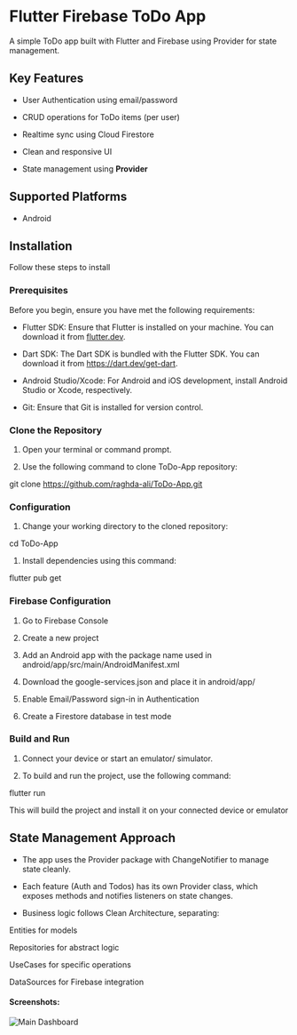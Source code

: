 # Flutter Firebase ToDo App

A simple ToDo app built with Flutter and Firebase using Provider for state management.

## Key Features

- User Authentication using email/password

- CRUD operations for ToDo items (per user)

- Realtime sync using Cloud Firestore

- Clean and responsive UI

- State management using **Provider**

## Supported Platforms

- Android

## Installation

Follow these steps to install

### Prerequisites

Before you begin, ensure you have met the following requirements:

- Flutter SDK: Ensure that Flutter is installed on your machine. You can download it from [flutter.dev](https://flutter.dev).

- Dart SDK: The Dart SDK is bundled with the Flutter SDK. You can download it from https://dart.dev/get-dart.

- Android Studio/Xcode: For Android and iOS development, install Android Studio or Xcode, respectively.

- Git: Ensure that Git is installed for version control.

### Clone the Repository

1. Open your terminal or command prompt.

2. Use the following command to clone ToDo-App repository:

git clone https://github.com/raghda-ali/ToDo-App.git

### Configuration

1. Change your working directory to the cloned repository:

cd  ToDo-App

1. Install dependencies using this command:

flutter pub get

### Firebase Configuration

1. Go to Firebase Console

2. Create a new project

3. Add an Android app with the package name used in android/app/src/main/AndroidManifest.xml

4. Download the google-services.json and place it in android/app/

5. Enable Email/Password sign-in in Authentication

6. Create a Firestore database in test mode

### Build and Run

1. Connect your device or start an emulator/ simulator.

2. To build and run the project, use the following command:

flutter run 

This will build the project and install it on your connected device or emulator

## State Management Approach

- The app uses the Provider package with ChangeNotifier to manage state cleanly.

- Each feature (Auth and Todos) has its own Provider class, which exposes methods and notifies listeners on state changes.

- Business logic follows Clean Architecture, separating:

 Entities for models

 Repositories for abstract logic

 UseCases for specific operations

 DataSources for Firebase integration

#### Screenshots:
![Main Dashboard](https://link-to-your-image.com/dashboard.png)

